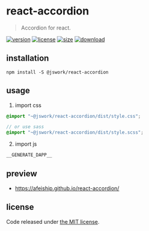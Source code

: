 # react-accordion
> Accordion for react.

[![version][version-image]][version-url]
[![license][license-image]][license-url]
[![size][size-image]][size-url]
[![download][download-image]][download-url]

## installation
```shell
npm install -S @jswork/react-accordion
```

## usage
1. import css
  ```scss
  @import "~@jswork/react-accordion/dist/style.css";

  // or use sass
  @import "~@jswork/react-accordion/dist/style.scss";
  ```
2. import js
  ```js
__GENERATE_DAPP__
  ```

## preview
- https://afeiship.github.io/react-accordion/

## license
Code released under [the MIT license](https://github.com/afeiship/react-accordion/blob/master/LICENSE.txt).

[version-image]: https://img.shields.io/npm/v/@jswork/react-accordion
[version-url]: https://npmjs.org/package/@jswork/react-accordion

[license-image]: https://img.shields.io/npm/l/@jswork/react-accordion
[license-url]: https://github.com/afeiship/react-accordion/blob/master/LICENSE.txt

[size-image]: https://img.shields.io/bundlephobia/minzip/@jswork/react-accordion
[size-url]: https://github.com/afeiship/react-accordion/blob/master/dist/react-accordion.min.js

[download-image]: https://img.shields.io/npm/dm/@jswork/react-accordion
[download-url]: https://www.npmjs.com/package/@jswork/react-accordion
